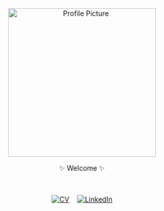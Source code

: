 <div align="center">
  
  <img alt="Profile Picture" src="https://user-images.githubusercontent.com/72412305/170298791-0d9a31b3-3d12-4c0f-9687-3624d79f7764.gif" width="300" />
  
 ✨ Welcome ✨
  
  <br>
  
  [![CV](https://img.shields.io/static/v1?label=My&message=CV&color=9ef0e3)](https://github.com/ruiined/CV) &nbsp;&nbsp; [![LinkedIn](https://img.shields.io/static/v1?label=Linked&message=IN&color=286fc7)](https://www.linkedin.com/in/maria-gromovaja-7958b0164/)

</div>
